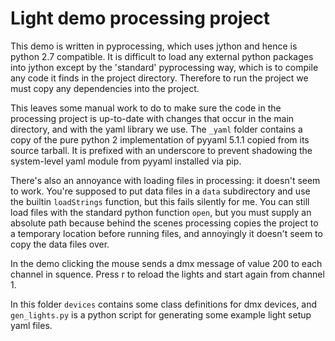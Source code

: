 # Light demo processing project

This demo is written in pyprocessing, which uses jython and hence is python 2.7 compatible. It is difficult to load any external python packages into jython except by the 'standard' pyprocessing way, which is to compile any code it finds in the project directory. Therefore to run the project we must copy any dependencies into the project. 

This leaves some manual work to do to make sure the code in the processing project is up-to-date with changes that occur in the main directory, and with the yaml library we use. The `_yaml` folder contains a copy of the pure python 2 implementation of pyyaml 5.1.1 copied from its source tarball. It is prefixed with an underscore to prevent shadowing the system-level yaml module from pyyaml installed via pip.

There's also an annoyance with loading files in processing: it doesn't seem to work. You're supposed to put data files in a `data` subdirectory and use the builtin `loadStrings` function, but this fails silently for me. You can still load files with the standard python function `open`, but you must supply an absolute path because behind the scenes processing copies the project to a temporary location before running files, and annoyingly it doesn't seem to copy the data files over.

In the demo clicking the mouse sends a dmx message of value 200 to each channel in squence. Press r to reload the lights and start again from channel 1.

In this folder `devices` contains some class definitions for dmx devices, and `gen_lights.py` is a python script for generating some example light setup yaml files.
